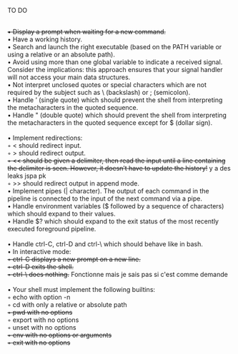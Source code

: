 TO DO   <br> <br>


~~• Display a prompt when waiting for a new command.~~ <br>
• Have a working history.<br>
• Search and launch the right executable (based on the PATH variable or using a
relative or an absolute path).<br>
• Avoid using more than one global variable to indicate a received signal. Consider
the implications: this approach ensures that your signal handler will not access your
main data structures.<br>
• Not interpret unclosed quotes or special characters which are not required by the
subject such as \ (backslash) or ; (semicolon).<br>
• Handle ’ (single quote) which should prevent the shell from interpreting the metacharacters in the quoted sequence.<br>
• Handle " (double quote) which should prevent the shell from interpreting the metacharacters in the quoted sequence except for $ (dollar sign).<br><br>
• Implement redirections:<br>
◦ < should redirect input.<br>
◦ > should redirect output.<br>
~~◦ << should be given a delimiter, then read the input until a line containing the
delimiter is seen. However, it doesn’t have to update the history!~~ y a des leaks jspa pk <br>
◦ >> should redirect output in append mode.<br>
• Implement pipes (| character). The output of each command in the pipeline is
connected to the input of the next command via a pipe.<br>
• Handle environment variables ($ followed by a sequence of characters) which
should expand to their values.<br>
• Handle $? which should expand to the exit status of the most recently executed
foreground pipeline.<br><br>
• Handle ctrl-C, ctrl-D and ctrl-\ which should behave like in bash.<br>
• In interactive mode:<br>
~~◦ ctrl-C displays a new prompt on a new line.~~ <br>
~~◦ ctrl-D exits the shell.~~ <br>
~~◦ ctrl-\ does nothing.~~  Fonctionne mais je sais pas si c'est comme demande <br><br>
• Your shell must implement the following builtins:<br>
◦ echo with option -n<br>
◦ cd with only a relative or absolute path<br>
~~◦ pwd with no options~~ <br>
◦ export with no options<br>
◦ unset with no options<br>
~~◦ env with no options or arguments~~ <br>
~~◦ exit with no options~~ <br>
